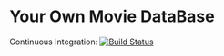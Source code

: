 # Your Own Movie DataBase

Continuous Integration: [![Build Status](https://travis-ci.com/Wings30306/yomdb.svg?branch=master)](https://travis-ci.com/Wings30306/yomdb)
